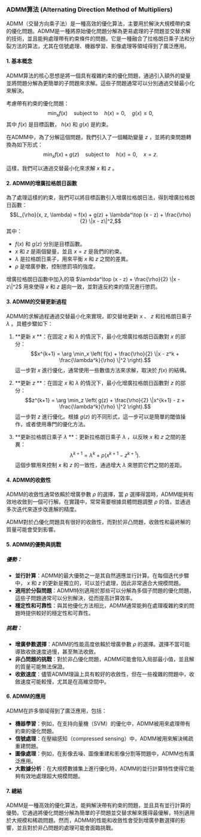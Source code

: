 ### ADMM算法 (Alternating Direction Method of Multipliers)

ADMM（交替方向乘子法）是一種高效的優化算法，主要用於解決大規模帶約束的優化問題。ADMM是一種將原始優化問題分解為更易處理的子問題並交替求解的技術，並且能夠處理帶有約束條件的問題。它是一種融合了拉格朗日乘子法和分裂方法的算法，尤其在信號處理、機器學習、影像處理等領域得到了廣泛應用。

#### 1. **基本概念**

ADMM算法的核心思想是將一個具有複雜約束的優化問題，通過引入額外的變量並將問題分解為更簡單的子問題來求解。這些子問題通常可以分別通過交替最小化來解決。

考慮帶有約束的優化問題：
$$\min_x f(x) \quad \text{subject to} \quad h(x) = 0, \quad g(x) \leq 0,$$
其中  $`f(x)`$  是目標函數， $`h(x)`$  和  $`g(x)`$  是約束。

在ADMM中，為了分解這個問題，我們引入了一個輔助變量  $`z`$ ，並將約束問題轉換為如下形式：
$$\min_x f(x) + g(z) \quad \text{subject to} \quad h(x) = 0, \quad x = z.$$

這樣，我們可以通過交替最小化來求解  $`x`$  和  $`z`$ 。

#### 2. **ADMM的增廣拉格朗日函數**

為了處理這樣的約束，我們可以將目標函數引入增廣拉格朗日法，得到增廣拉格朗日函數：
$$L_{\rho}(x, z, \lambda) = f(x) + g(z) + \lambda^\top (x - z) + \frac{\rho}{2} \|x - z\|^2,$$
其中：
-  $`f(x)`$  和  $`g(z)`$  分別是目標函數。
-  $`x`$  和  $`z`$  是兩個變量，並且  $`x = z`$  是我們的約束。
-  $`\lambda`$  是拉格朗日乘子，用來平衡  $`x`$  和  $`z`$  之間的差異。
-  $`\rho`$  是增廣參數，控制懲罰項的強度。

增廣拉格朗日函數中加入的項  $`\lambda^\top (x - z) + \frac{\rho}{2} \|x - z\|^2`$  用來使得  $`x`$  和  $`z`$  趨向一致，並對違反約束的情況進行懲罰。

#### 3. **ADMM的交替更新過程**

ADMM的求解過程通過交替最小化來實現，即交替地更新  $`x`$ 、 $`z`$  和拉格朗日乘子  $`\lambda`$ 。具體步驟如下：

1. **更新  $`x`$ **：在固定  $`z`$  和  $`\lambda`$  的情況下，最小化增廣拉格朗日函數對  $`x`$  的部分：
   $$x^{k+1} = \arg \min_x \left( f(x) + \frac{\rho}{2} \|x - z^k + \frac{\lambda^k}{\rho} \|^2 \right).$$
   這一步對  $`x`$  進行優化，通常使用一些數值方法來求解，取決於  $`f(x)`$  的結構。

2. **更新  $`z`$ **：在固定  $`x`$  和  $`\lambda`$  的情況下，最小化增廣拉格朗日函數對  $`z`$  的部分：
   $$z^{k+1} = \arg \min_z \left( g(z) + \frac{\rho}{2} \|x^{k+1} - z + \frac{\lambda^k}{\rho} \|^2 \right).$$
   這一步對  $`z`$  進行優化。根據  $`g(z)`$  的不同形式，這一步可以是簡單的閾值操作，或者使用專門的優化方法。

3. **更新拉格朗日乘子  $`\lambda`$ **：更新拉格朗日乘子  $`\lambda`$ ，以反映  $`x`$  和  $`z`$  之間的差異：
   $$\lambda^{k+1} = \lambda^k + \rho (x^{k+1} - z^{k+1}).$$
   這個步驟用來控制  $`x`$  和  $`z`$  的一致性，通過增大  $`\lambda`$  來懲罰它們之間的差距。

#### 4. **ADMM的收斂性**

ADMM的收斂性通常依賴於增廣參數  $`\rho`$  的選擇，當  $`\rho`$  選擇得當時，ADMM能夠有效地收斂到一個可行解。在實踐中，常常需要根據具體問題調整  $`\rho`$  的值，並通過多次迭代來逐步改進解的精度。

ADMM對於凸優化問題具有很好的收斂性，而對於非凸問題，收斂性和最終解的質量可能會受到影響。

#### 5. **ADMM的優勢與挑戰**

##### 優勢：
- **並行計算**：ADMM的最大優勢之一是其自然適應並行計算。在每個迭代步驟中， $`x`$  和  $`z`$  的更新是獨立的，可以並行處理，因此非常適合大規模問題。
- **適用於分裂問題**：ADMM特別適用於那些可以分解為多個子問題的優化問題，這些子問題通常可以分別解決，從而提高計算效率。
- **穩定性和可靠性**：與其他優化方法相比，ADMM通常能夠在處理複雜約束的問題時提供較好的穩定性和可靠性。

##### 挑戰：
- **增廣參數選擇**：ADMM的性能高度依賴於增廣參數  $`\rho`$  的選擇。選擇不當可能導致收斂速度過慢，甚至無法收斂。
- **非凸問題的挑戰**：對於非凸優化問題，ADMM可能會陷入局部最小值，並且解的質量可能無法保證。
- **收斂速度**：儘管ADMM理論上具有較好的收斂性，但在一些複雜的問題中，收斂速度可能較慢，尤其是在高維空間中。

#### 6. **ADMM的應用**

ADMM在許多領域得到了廣泛應用，包括：
- **機器學習**：例如，在支持向量機（SVM）的優化中，ADMM被用來處理帶有約束的優化問題。
- **信號處理**：在壓縮感知（compressed sensing）中，ADMM被用來解決稀疏重建問題。
- **圖像處理**：例如，在影像去噪、圖像重建和影像分割等問題中，ADMM也有廣泛應用。
- **大數據分析**：在大規模數據集上進行優化時，ADMM的並行計算特性使得它能夠有效地處理超大規模問題。

#### 7. **總結**

ADMM是一種高效的優化算法，能夠解決帶有約束的問題，並且具有並行計算的優勢。它通過將優化問題分解為簡單的子問題並交替求解來獲得最優解，特別適用於大規模和稀疏問題。然而，ADMM的性能和收斂性會受到增廣參數選擇的影響，並且對於非凸問題的處理可能會面臨挑戰。